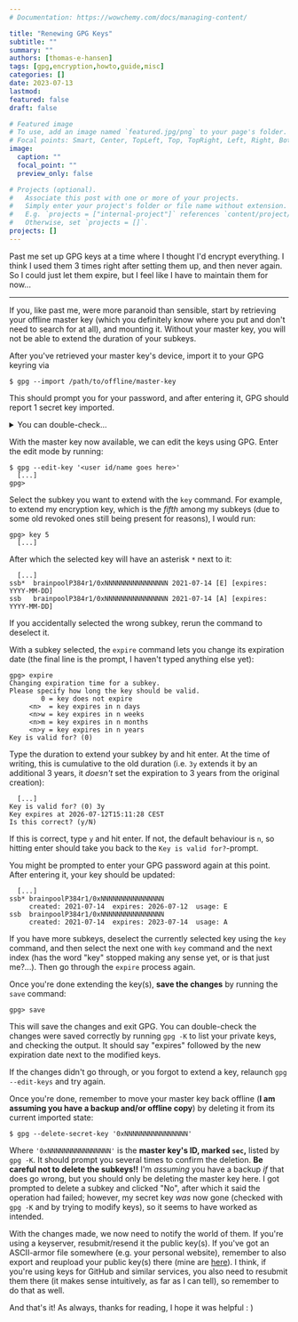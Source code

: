```yaml
---
# Documentation: https://wowchemy.com/docs/managing-content/

title: "Renewing GPG Keys"
subtitle: ""
summary: ""
authors: [thomas-e-hansen]
tags: [gpg,encryption,howto,guide,misc]
categories: []
date: 2023-07-13
lastmod:
featured: false
draft: false

# Featured image
# To use, add an image named `featured.jpg/png` to your page's folder.
# Focal points: Smart, Center, TopLeft, Top, TopRight, Left, Right, BottomLeft, Bottom, BottomRight.
image:
  caption: ""
  focal_point: ""
  preview_only: false

# Projects (optional).
#   Associate this post with one or more of your projects.
#   Simply enter your project's folder or file name without extension.
#   E.g. `projects = ["internal-project"]` references `content/project/deep-learning/index.md`.
#   Otherwise, set `projects = []`.
projects: []
---
```


Past me set up GPG keys at a time where I thought I'd encrypt everything. I
think I used them 3 times right after setting them up, and then never again. So
I could just let them expire, but I feel like I have to maintain them for now...

-----

If you, like past me, were more paranoid than sensible, start by retrieving your
offline master key (which you definitely know where you put and don't need to
search for at all), and mounting it. Without your master key, you will not be
able to extend the duration of your subkeys.

After you've retrieved your master key's device, import it to your GPG keyring
via

```
$ gpg --import /path/to/offline/master-key
```

This should prompt you for your password, and after entering it, GPG should
report 1 secret key imported.

<details>

<summary>You can double-check...</summary>

You can double-check by running `gpg -K` (list secret keys) and checking that
your master key does not have a `#` after its listing:

```
$ gpg -K
sec   brainpoolP384r1/0xNNNNNNNNNNNNNNNN 2020-08-08 [C]
  [...]
ssb   brainpoolP384r1/0xNNNNNNNNNNNNNNNN 2021-07-14 [S]
ssb   brainpoolP384r1/0xNNNNNNNNNNNNNNNN 2021-07-14 [E] [expires: YYYY-MM-DD]
ssb   brainpoolP384r1/0xNNNNNNNNNNNNNNNN 2021-07-14 [A] [expires: YYYY-MM-DD]
```

The first entry reading `sec ` shows that the master key is present. If it were
still offline, it would start with `sec# `, like so:

```
$ gpg -K
sec#  brainpoolP384r1/0xNNNNNNNNNNNNNNNN 2020-08-08 [C]
  [...]
ssb   brainpoolP384r1/0xNNNNNNNNNNNNNNNN 2021-07-14 [S]
ssb   brainpoolP384r1/0xNNNNNNNNNNNNNNNN 2021-07-14 [E] [expires: YYYY-MM-DD]
ssb   brainpoolP384r1/0xNNNNNNNNNNNNNNNN 2021-07-14 [A] [expires: YYYY-MM-DD]
```

</details>

With the master key now available, we can edit the keys using GPG. Enter the
edit mode by running:

```
$ gpg --edit-key '<user id/name goes here>'
  [...]
gpg>
```

Select the subkey you want to extend with the `key` command. For example, to
extend my encryption key, which is the _fifth_ among my subkeys (due to some old
revoked ones still being present for reasons), I would run:

```
gpg> key 5
  [...]
```

After which the selected key will have an asterisk `*` next to it: 

```
  [...]
ssb*  brainpoolP384r1/0xNNNNNNNNNNNNNNNN 2021-07-14 [E] [expires: YYYY-MM-DD]
ssb   brainpoolP384r1/0xNNNNNNNNNNNNNNNN 2021-07-14 [A] [expires: YYYY-MM-DD]
```

If you accidentally selected the wrong subkey, rerun the command to deselect it.

With a subkey selected, the `expire` command lets you change its expiration
date (the final line is the prompt, I haven't typed anything else yet):

```
gpg> expire
Changing expiration time for a subkey.
Please specify how long the key should be valid.
        0 = key does not expire
     <n>  = key expires in n days
     <n>w = key expires in n weeks
     <n>m = key expires in n months
     <n>y = key expires in n years
Key is valid for? (0) 
```

Type the duration to extend your subkey by and hit enter. At the time of
writing, this is cumulative to the old duration (i.e. `3y` extends it by an
additional 3 years, it _doesn't_ set the expiration to 3 years from the original
creation):

```
  [...]
Key is valid for? (0) 3y
Key expires at 2026-07-12T15:11:28 CEST
Is this correct? (y/N) 
```

If this is correct, type `y` and hit enter. If not, the default behaviour is
`n`, so hitting enter should take you back to the `Key is valid for?`-prompt.

You might be prompted to enter your GPG password again at this point. After
entering it, your key should be updated:

```
  [...]
ssb* brainpoolP384r1/0xNNNNNNNNNNNNNNNN
     created: 2021-07-14  expires: 2026-07-12  usage: E
ssb  brainpoolP384r1/0xNNNNNNNNNNNNNNNN
     created: 2021-07-14  expires: 2023-07-14  usage: A
```

If you have more subkeys, deselect the currently selected key using the `key`
command, and then select the next one with `key` command and the next index (has
the word "key" stopped making any sense yet, or is that just me?...). Then go
through the `expire` process again.

Once you're done extending the key(s), **save the changes** by running the
`save` command:

```
gpg> save
```

This will save the changes and exit GPG. You can double-check the changes were
saved correctly by running `gpg -K` to list your private keys, and checking the
output. It should say "expires" followed by the new expiration date next to the
modified keys.

If the changes didn't go through, or you forgot to extend a key, relaunch `gpg
--edit-keys` and try again.

Once you're done, remember to move your master key back offline (**I am assuming
you have a backup and/or offline copy**) by deleting it from its current
imported state:

```
$ gpg --delete-secret-key '0xNNNNNNNNNNNNNNNN'
```

Where `'0xNNNNNNNNNNNNNNNN'` is the **master key's ID, marked `sec`,** listed by
`gpg -K`. It should prompt you several times to confirm the deletion. **Be
careful not to delete the subkeys!!** I'm _assuming_ you have a backup _if_ that
does go wrong, but you should only be deleting the master key here. I got
prompted to delete a subkey and clicked "No", after which it said the operation
had failed; however, my secret key _was_ now gone (checked with `gpg -K` and by
trying to modify keys), so it seems to have worked as intended.

With the changes made, we now need to notify the world of them. If you're using
a keyserver, resubmit/resend it the public key(s). If you've got an ASCII-armor
file somewhere (e.g. your personal website), remember to also export and
reupload your public key(s) there (mine are
[here](/files/pubkey.asc)).
I think, if you're using keys for GitHub and similar services, you also need to
resubmit them there (it makes sense intuitively, as far as I can tell), so
remember to do that as well.

And that's it! As always, thanks for reading, I hope it was helpful  : )


